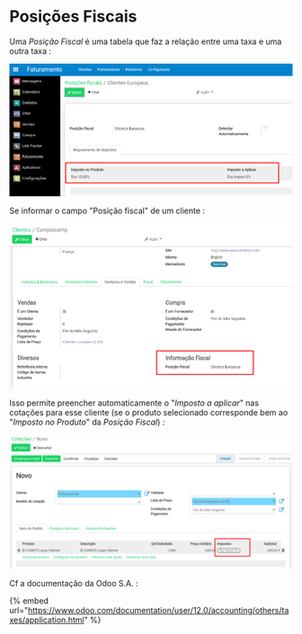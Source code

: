 # Posições Fiscais

Uma _Posição Fiscal_ é uma tabela que faz a relação entre uma taxa e uma outra taxa :

![](../.gitbook/assets/image%20%285%29%20%281%29.png)

Se informar o campo "Posição fiscal" de um cliente :

![](../.gitbook/assets/image%20%2838%29.png)

Isso permite preencher automaticamente o "_Imposto a aplicar_" nas cotações para esse cliente \(se o produto selecionado corresponde bem ao "_Imposto no Produto_" da _Posição Fiscal_\) :

![](../.gitbook/assets/image%20%284%29.png)

Cf a documentação da Odoo S.A. :

{% embed url="https://www.odoo.com/documentation/user/12.0/accounting/others/taxes/application.html" %}



